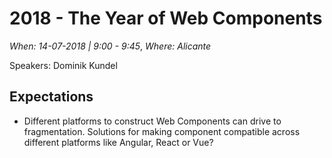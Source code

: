 # 2018 - The Year of Web Components

*When: 14-07-2018 | 9:00 - 9:45*, *Where: Alicante*

Speakers: Dominik Kundel

## Expectations

- Different platforms to construct Web Components can drive to fragmentation. Solutions for making component compatible across different platforms like Angular, React or Vue?

